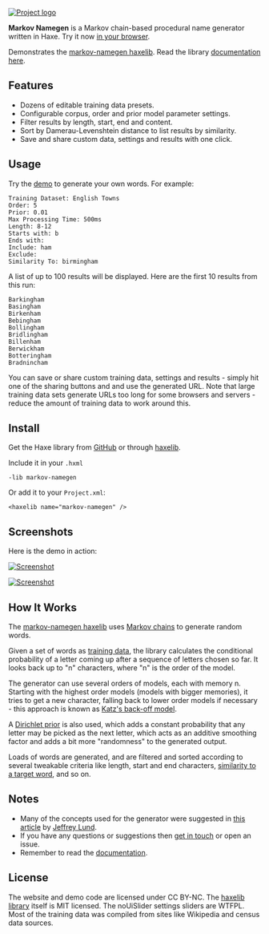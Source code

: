 [![Project logo](https://github.com/Tw1ddle/MarkovNameGenerator/blob/master/screenshots/markovnamegen_logo.png?raw=true "Markov Namegen Procedural Name Generator Project logo")](http://www.samcodes.co.uk/project/markov-namegen/)

**Markov Namegen** is a Markov chain-based procedural name generator written in Haxe. Try it now [in your browser](http://www.samcodes.co.uk/project/markov-namegen/).

Demonstrates the [markov-namegen haxelib](http://lib.haxe.org/p/markov-namegen). Read the library [documentation here](http://tw1ddle.github.io/MarkovNameGenerator/).

## Features ##
* Dozens of editable training data presets.
* Configurable corpus, order and prior model parameter settings.
* Filter results by length, start, end and content.
* Sort by Damerau-Levenshtein distance to list results by similarity.
* Save and share custom data, settings and results with one click.

## Usage ##

Try the [demo](http://www.samcodes.co.uk/project/markov-namegen/) to generate your own words. For example:

```
Training Dataset: English Towns
Order: 5
Prior: 0.01
Max Processing Time: 500ms
Length: 8-12
Starts with: b
Ends with:
Include: ham
Exclude:
Similarity To: birmingham
```

A list of up to 100 results will be displayed. Here are the first 10 results from this run:
```
Barkingham
Basingham
Birkenham
Bebingham
Bollingham
Bridlingham
Billenham
Berwickham
Botteringham
Bradnincham
```

You can save or share custom training data, settings and results - simply hit one of the sharing buttons and and use the generated URL. Note that large training data sets generate URLs too long for some browsers and servers - reduce the amount of training data to work around this.

## Install ##

Get the Haxe library from [GitHub](https://github.com/Tw1ddle/MarkovNameGenerator) or through [haxelib](http://lib.haxe.org/p/markov-namegen/).

Include it in your ```.hxml```
```
-lib markov-namegen
```

Or add it to your ```Project.xml```:
```
<haxelib name="markov-namegen" />
```

## Screenshots ##
Here is the demo in action:

[![Screenshot](https://github.com/Tw1ddle/MarkovNameGenerator/blob/master/screenshots/screenshot2.png?raw=true "Name generator screenshot 2")](http://www.samcodes.co.uk/project/markov-namegen/)


[![Screenshot](https://github.com/Tw1ddle/MarkovNameGenerator/blob/master/screenshots/screenshot1.png?raw=true "Name generator screenshot 1")](http://www.samcodes.co.uk/project/markov-namegen/)

## How It Works ##

The [markov-namegen haxelib](http://lib.haxe.org/p/markov-namegen) uses [Markov chains](https://en.wikipedia.org/wiki/Markov_chain) to generate random words.

Given a set of words as [training data](https://en.wikipedia.org/wiki/Machine_learning), the library calculates the conditional probability of a letter coming up after a sequence of letters chosen so far. It looks back up to "n" characters, where "n" is the order of the model.

The generator can use several orders of models, each with memory n. Starting with the highest order models (models with bigger memories), it tries to get a new character, falling back to lower order models if necessary - this approach is known as [Katz's back-off model](https://en.wikipedia.org/wiki/Katz%27s_back-off_model).

A [Dirichlet prior](https://en.wikipedia.org/wiki/Dirichlet_distribution#Special_cases) is also used, which adds a constant probability that any letter may be picked as the next letter, which acts as an additive smoothing factor and adds a bit more "randomness" to the generated output.

Loads of words are generated, and are filtered and sorted according to several tweakable criteria like length, start and end characters, [similarity to a target word](https://en.wikipedia.org/wiki/Levenshtein_distance), and so on.

## Notes ##
* Many of the concepts used for the generator were suggested in [this article](http://www.roguebasin.com/index.php?title=Names_from_a_high_order_Markov_Process_and_a_simplified_Katz_back-off_scheme) by [Jeffrey Lund](https://github.com/jlund3).
* If you have any questions or suggestions then [get in touch](http://samcodes.co.uk/contact) or open an issue.
* Remember to read the [documentation](http://tw1ddle.github.io/MarkovNameGenerator/).

## License ##
The website and demo code are licensed under CC BY-NC. The [haxelib library](http://lib.haxe.org/p/markov-namegen/) itself is MIT licensed. The noUiSlider settings sliders are WTFPL. Most of the training data was compiled from sites like Wikipedia and census data sources.